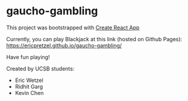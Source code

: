 # gaucho-gambling

This project was bootstrapped with [Create React App](https://github.com/facebook/create-react-app)

Currently, you can play Blackjack at this link (hosted on Github Pages): https://ericpretzel.github.io/gaucho-gambling/

Have fun playing!

Created by UCSB students:
- Eric Wetzel
- Ridhit Garg
- Kevin Chen
